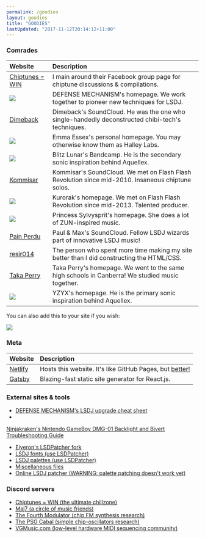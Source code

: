```yaml
---
permalink: /goodies
layout: goodies
title: "GOODIES"
lastUpdated: "2017-11-12T20:14:12+11:00"
---
```


### Comrades

| Website | Description |
|:------- |:----------- |
|<a href="https://chiptuneswin.com/" target="_blank" title="Chiptunes = WIN">Chiptunes = WIN</a>| I main around their Facebook group page for chiptune discussions & compilations. |
|<a href="https://defensemech.com/" target="_blank" title="DEFENSE MECHANISM"><img src="/img/defense.gif"></a>| DEFENSE MECHANISM's homepage. We work together to pioneer new techniques for LSDJ. |
|<a href="https://soundcloud.com/dj-dimeback" target="_blank" title="Dimeback">Dimeback</a> | Dimeback's SoundCloud. He was the one who single-handedly deconstructed chibi-tech's techniques. |
|<a href="http://heckscaper.com" target="_blank" title="Emma Essex"><img src="/img/emmalink.gif"></a>| Emma Essex's personal homepage. You may otherwise know them as Halley Labs. |
|<a href="http://www.iridescentaudio.co.uk/" target="_blank" title="Blitz Lunar"><img src="/img/imlogo.png"></a>| Blitz Lunar's Bandcamp. He is the secondary sonic inspiration behind Aquellex. |
|<a href="https://soundcloud.com/kommisar/" target="_blank" title="Kommisar">Kommisar</a>| Kommisar's SoundCloud. We met on Flash Flash Revolution since mid-2010. Insaneous chiptune solos. |
|<a href="http://kurorak.xyz/" target="_blank" title="Kurorak"><img src="/img/kurorak.gif"></a>| Kurorak's homepage. We met on Flash Flash Revolution since mid-2013. Talented producer. |
|<a href="http://melodymonarchy.com/" target="_blank" title="Princess Sylvysprit"><img src="/img/smol_sylvy_banner.jpg"></a>| Princess Sylvysprit's homepage. She does a lot of ZUN-inspired music. |
|<a href="https://soundcloud.com/pain-perdu" target="_blank" title="Pain Perdu">Pain Perdu</a>| Paul & Max's SoundCloud. Fellow LSDJ wizards part of innovative LSDJ music! |
|<a href="https://resir014.xyz/" target="_blank" title="Resi Respati">resir014</a>| The person who spent more time making my site better than I did constructing the HTML/CSS. |
|<a href="http://takaperry.com/" target="_blank" title="Taka Perry">Taka Perry</a>| Taka Perry's homepage. We went to the same high schools in Canberra! We studied music together. |
|<a href="http://yzyxmusic.com/" target="_blank" title="YZYX"><img src="/img/yzyx2.gif"></a>| YZYX's homepage. He is the primary sonic inspiration behind Aquellex. |

You can also add this to your site if you wish:

<a href="https://aquellex.ws/" target="_blank"><img src="/img/aqx2.png"></a>

### Meta

| Website | Description |
|:------- |:----------- |
|<a href="https://www.netlify.com/" target="_blank" title="Netlify">Netlify</a> | Hosts this website. It's like GitHub Pages, but <a href="https://www.netlify.com/github-pages-vs-netlify/" target="_blank">better!</a> |
|<a href="https://www.gatsbyjs.org/" target="_blank" title="Gatsby.js">Gatsby</a> | Blazing-fast static site generator for React.js. |

### External sites & tools

* <a href="https://docs.google.com/spreadsheets/d/1KycGaW_DbG41deibG4nAmyu_ZVbQfXqX1XIpWZTMNWg/" target="_blank">DEFENSE MECHANISM's LSDJ upgrade cheat sheet</a>
* <a href="https://docs.google.com/spreadsheets/d/1sFOvpa6f-OJHAPNBMN0nnz32NkUrG5MlThiQbrS_5-0/" target="_blank">
Ninjakraken's Nintendo GameBoy DMG-01 Backlight and Bivert Troubleshooting Guide</a>
* <a href="https://github.com/Eiyeron/lsdpatch/releases/" target="_blank">Eiyeron's LSDPatcher fork</a>
* <a href="https://github.com/urbster1/lsdfonts/" target="_blank">LSDJ fonts (use LSDPatcher)</a>
* <a href="https://github.com/urbster1/lsdpals/" target="_blank">LSDJ palettes (use LSDPatcher)</a>
* <a href="http://2a03.free.fr/?p=pub&dir=aquellex" target="_blank">Miscellaneous files</a>
* <a href="https://tommitytom.co.uk/lsdj" target="_blank">Online LSDJ patcher (WARNING: palette patching doesn't work yet)</a>

### Discord servers

* <a href="https://discord.gg/cAgBjHa/" target="_blank">Chiptunes = WIN (the ultimate chillzone)</a>
* <a href="https://discord.gg/phCgxGD" target="_blank">Maj7 (a circle of music friends)</a>
* <a href="https://discord.gg/dvksbHh/" target="_blank">The Fourth Modulator (chip FM synthesis research)</a>
* <a href="https://discord.gg/dURHtZp/" target="_blank">The PSG Cabal (simple chip-oscillators research)</a>
* <a href="https://discord.gg/XR87eFs/" target="_blank">VGMusic.com (low-level hardware MIDI sequencing community)</a>

